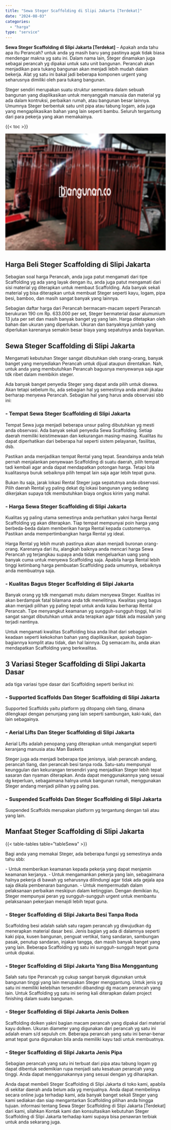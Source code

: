 ```yaml
---
title: "Sewa Steger Scaffolding di Slipi Jakarta [Terdekat]"
date: "2024-08-03"
categories: 
  - "harga"
type: "service"
---
```


**Sewa Steger Scaffolding di Slipi Jakarta \[Terdekat\]** – Apakah anda tahu apa itu Perancah? untuk anda yg masih baru yang pastinya agak tidak biasa mendengar makna yg satu ini. Dalam nama lain, Steger dinamakan juga sebagai perancah yg dipakai untuk satu unit bangunan. Perancah akan menjadikan para tukang bangunan akan menjadi lebih mudah dalam bekerja. Alat yg satu ini bakal jadi beberapa komponen urgent yang seharusnya dimiliki oleh para tukang bangunan.

Steger sendiri merupakan suatu struktur sementara dalam sebuah bangunan yang diaplikasikan untuk menyanggah manusia dan material yg ada dalam kontruksi, perbaikan rumah, atau bangunan besar lainnya. Umumnya Steger berbentuk satu unit pipa atau tabung logam, ada juga yang mengaplikasikan bahan yang lain seperti bambu. Seluruh tergantung dari para pekerja yang akan memakainya.

{{< toc >}}

![Sewa Steger Scaffolding di Slipi Jakarta [Terdekat]](/images/sewa-scaffolding-steger-05.png)

## Harga Beli Steger Scaffolding di Slipi Jakarta

Sebagian soal harga Perancah, anda juga patut mengamati dari tipe Scaffolding yg ada yang layak dengan itu, anda juga patut mengamati dari sisi material yg diterapkan untuk membaut Scaffolding. Ada banyak sekali material yg bisa diterapkan untuk membuat Steger seperti kayu, logam, pipa besi, bamboo, dan masih sangat banyak yang lainnya.

Sebagian daftar harga dari Perancah bermacam-macam seperti Perancah berukuran 190 cm Rp. 633.000 per set, Steger bermaterial dasar alumunium 13 juta per set dan masih banyak banget yg yang lain. Harga ditetapkan oleh bahan dan ukuran yang diperlukan. Ukuran dan banyaknya jumlah yang diperlukan karenanya semakin besar biaya yang sepatutnya anda bayarkan.

## Sewa Steger Scaffolding di Slipi Jakarta

Mengamati kebutuhan Steger sangat dibutuhkan oleh orang-orang, banyak banget yang menyediakan Perancah untuk dijual ataupun direntalkan. Nah, untuk anda yang membutuhkan Perancah bagusnya menyewanya saja agar tdk ribet dalam membikin steger.

Ada banyak banget penyedia Steger yang dapat anda pilih untuk disewa. Akan tetapi sebelum itu, ada sebagian hal yg semestinya anda amati jikalau berharap menyewa Perancah. Sebagian hal yang harus anda observasi sbb ini:

### \- Tempat Sewa Steger Scaffolding di Slipi Jakarta

Tempat Sewa juga menjadi beberapa unsur paling dibutuhkan yg mesti anda observasi. Ada banyak sekali penyedia Sewa Scaffolding. Setiap daerah memiliki keistimewaan dan kekurangan masing-masing. Kualitas itu dapat diperhatikan dari beberapa hal seperti sistem pelayanan, fasilitas, dsb.

Pastikan anda menjadikan tempat Rental yang tepat. Seandainya anda telah pernah menjalankan penyewaan Scaffolding di suatu daerah, pilih tempat tadi kembali agar anda dapat mendapatkan potongan harga. Tetapi bila kualitasnya buruk sebaiknya pilih tempat lain saja agar lebih tepat guna.

Bukan itu saja, jarak lokasi Rental Steger juga sepatutnya anda observasi. Pilih daerah Rental yg paling dekat dg lokasi bangunan yang sedang dikerjakan supaya tdk membutuhkan biaya ongkos kirim yang mahal.

### \- Harga Sewa Steger Scaffolding di Slipi Jakarta

Kualitas yg paling utama semestinya anda perhatikan yakni harga Rental Scaffolding yg akan diterapkan. Tiap tempat mempunyai poin harga yang berbeda-beda dalam memberikan harga Rental kepada customernya. Pastikan anda mempertimbangkan harga Rental yg ideal.

Harga Rental yg lebih murah pastinya akan akan menjadi buronan orang-orang. Karenanya dari itu, alangkah baiknya anda mencari harga Sewa Perancah yg terjangkau supaya anda tidak mengeluarkan uang yang banyak cuma untuk menyewa Scaffolding saja. Apabila harga Rental lebih tinggi ketimbang harga pembuatan Scaffolding pada umumnya, sebaiknya anda membuatnya saja.

### \- Kualitas Bagus Steger Scaffolding di Slipi Jakarta

Banyak orang yg tdk mengamati mutu dalam menyewa Steger. Kualitas ini akan berdampak fatal bilamana anda tdk menelitinya. Kwalitas yang bagus akan menjadi pilihan yg paling tepat untuk anda kalau berharap Rental Perancah. Tipe menyangkut keamanan yg sungguh-sungguh tinggi, hal ini sangat sangat dibutuhkan untuk anda terapkan agar tidak ada masalah yang terjadi nantinya.

Untuk mengamati kwalitas Scaffolding bisa anda lihat dari sebagian keadaan seperti kekokohan bahan yang diaplikasikan, apakah bagian-bagiannya komplit atau tidak, dan hal lainnya. Dg semacam itu, anda akan mendapatkan Scaffolding yang berkwalitas.

## 3 Variasi Steger Scaffolding di Slipi Jakarta Dasar

ada tiga variasi type dasar dari Scaffolding seperti berikut ini:

### \- Supported Scaffolds Dan Steger Scaffolding di Slipi Jakarta

Supported Scaffolds yaitu platform yg ditopang oleh tiang, dimana dilengkapi dengan penunjang yang lain seperti sambungan, kaki-kaki, dan lain sebagainya.

### \- Aerial Lifts Dan Steger Scaffolding di Slipi Jakarta

Aerial Lifts adalah penopang yang diterapkan untuk mengangkat seperti keranjang manusia atau Man Baskets

Steger juga ada menjadi beberapa tipe jenisnya, ialah perancah andang, perancah tiang, dan perancah besi tanpa roda. Satu-satu mempunyai keunggulan dan kekurangan tersendiri yang menjadikan Steger lebih tepat sasaran dan nyaman diterapkan. Anda dapat menggunakannya yang sesuai dg keperluan, sebagaimana halnya untuk bangunan rumah, menggunakan Steger andang menjadi pilihan yg paling pas.

### \- Suspended Scaffolds Dan Steger Scaffolding di Slipi Jakarta

Suspended Scaffolds merupakan platform yg tergantung dengan tali atau yang lain.

## Manfaat Steger Scaffolding di Slipi Jakarta

{{< table-tables table="tableSewa" >}}

Bagi anda yang memakai Steger, ada beberapa fungsi yg semestinya anda tahu sbb:

\- Untuk memberikan keamanan kepada pekerja yang dapat menjamin keamanan kerjanya. - Untuk mengamankan pekerja yang lain, sebagaimana halnya pekerja di bawah yg seharusnya dilindungi agar tidak ada gejala apa saja dikala pembenaran bangunan. - Untuk mempermudah dalam pelaksanaan perbaikan meskipun dalam ketinggian. Dengan demikian itu, Steger mempunyai peran yg sungguh-sungguh urgent untuk membantu pelaksanaan pekerjaan menajdi lebih tepat guna.

### \- Steger Scaffolding di Slipi Jakarta Besi Tanpa Roda

Scaffolding besi adalah salah satu ragam perancah yg diwujudkan dg menerapkan material dasar besi. Jenis bagian yg ada di dalamnya seperti kaki pipa, kusen bangunan, penguat vertikal, tiang sandaran, sambungan pasak, penutup sandaran, injakan tangga, dan masih banyak banget yang yang lain. Beberapa Scaffolding yg satu ini sungguh-sungguh tepat guna untuk dipakai.

### \- Steger Scaffolding di Slipi Jakarta Yang Bisa Menggantung

Salah satu tipe Perancah yg cukup sangat banyak digunakan untuk bangunan tinggi yang lain merupakan Steger menggantung. Untuk jenis yg satu ini memiliki kelebihan tersendiri dibandingi dg macam perancah yang lain. Untuk Scaffolding yg satu ini sering kali diterapkan dalam project finishing dalam suatu bangunan.

### \- Steger Scaffolding di Slipi Jakarta Jenis Dolken

Scaffolding dolken yakni bagian macam perancah yang dipakai dari material kayu dolken. Ukuran diameter yang digunakan dari perancah yg satu ini adalah enam s/d sepuluh cm. Beberapa perancah yang satu ini benar-benar amat tepat guna digunakan bila anda memiliki kayu tadi untuk membuatnya.

### \- Steger Scaffolding di Slipi Jakarta Jenis Pipa

Sebagian perancah yang satu ini terbuat dari pipa atau tabung logam yg dapat dibentuk sedemikian rupa menjadi satu kesatuan perancah yang tinggi. Anda dapat menggunakannya yang sesuai dengan yg diharapkan.

Anda dapat membeli Steger Scaffolding di Slipi Jakarta di toko kami, apabila di sekitar daerah anda belum ada yg menjualnya. Anda dapat membelinya secara online juga terhadap kami, ada banyak banget sekali Steger yang kami sediakan dan siap mengantarkan Scaffolding pilihan anda hingga tujuan. informasi tentang Sewa Steger Scaffolding di Slipi Jakarta \[Terdekat\] dari kami, silahkan Kontak kami dan konsultasikan kebutuhan Steger Scaffolding di Slipi Jakarta terhadap kami supaya bisa penawran terbiak untuk anda sekarang juga.
